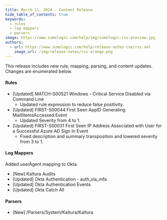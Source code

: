 ```yaml
---
title: March 11, 2024 - Content Release
hide_table_of_contents: true
keywords:
  - rules
  - log mappers
  - parsers
image: https://www.sumologic.com/help/img/sumologic-rss-preview.jpg
authors:
  - url: https://www.sumologic.com/help/release-notes-cse/rss.xml
    image_url: /img/release-notes/rss-orange.png
---
```


This release includes new rule, mapping, parsing, and content updates. Changes are enumerated below.

#### Rules

* [Updated] MATCH-S00521 Windows - Critical Service Disabled via Command Line
     *  Updated rule expression to reduce false positivity.
* [Updated] FIRST-S00044 First Seen AppID Generating MailIItemsAccessed Event
     * Updated Severity from 4 to 1.
* [Updated] FIRST-S00031 First Seen IP Address Associated with User for a Successful Azure AD Sign In Event
     * Fixed description and summary transposition and lowered severity from 3 to 1.

#### Log Mappers

Added userAgent mapping to Okta.
* [New] Kaltura Audits
* [Updated] Okta Authentication - auth_via_mfa
* [Updated] Okta Authentication Events
* [Updated] Okta Catch All

#### Parsers

* [New] /Parsers/System/Kaltura/Kaltura
